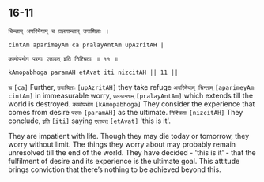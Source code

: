 ## 16-11


```shloka-sa
चिन्ताम् अपरिमेयाम् च प्रलयान्ताम् उपाश्रिताः ।
```
```shloka-sa-hk
cintAm aparimeyAm ca pralayAntAm upAzritAH |
```
```shloka-sa
कामोपभोग परमाः एतावत् इति निश्चिताः ॥ ११ ॥
```
```shloka-sa-hk
kAmopabhoga paramAH etAvat iti nizcitAH || 11 ||
```

`च` `[ca]` Further, `उपाश्रिताः` `[upAzritAH]` they take refuge `अपरिमेयाम् चिन्ताम्` `[aparimeyAm cintAm]` in immeasurable worry, `प्रलयान्ताम्` `[pralayAntAm]` which extends till the world is destroyed. `कामोपभोग` `[kAmopabhoga]` They consider the experience that comes from desire `परमाः` `[paramAH]` as the ultimate. `निश्चिताः` `[nizcitAH]` They conclude, `इति` `[iti]` saying `एतावत्` `[etAvat]` 'this is it'.

They are impatient with life. Though they may die today or tomorrow, they worry without limit. The things they worry about may probably remain unresolved till the end of the world. They have decided - 'this is it' - that the fulfilment of desire and its experience is the ultimate goal. This attitude brings conviction that there’s nothing to be achieved beyond this.

